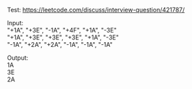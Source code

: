 Test: https://leetcode.com/discuss/interview-question/421787/<br />

Input:<br />
"+1A", "+3E", "-1A", "+4F", "+1A", "-3E" <br />
"+1A", "+3E", "+3E", "+3E", "+1A", "-3E"<br />
"-1A", "+2A", "+2A", "-1A", "-1A", "-1A"<br />

Output:<br />
1A<br />
3E<br />
2A<br />